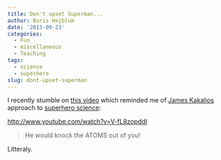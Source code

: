 ```yaml
---
title: Don't upset Superman...
author: Boris Hejblum
date: '2013-09-23'
categories:
  - Fun
  - miscellaneous
  - Teaching
tags:
  - science
  - superhero
slug: dont-upset-superman
---
```


I recently stumble on [this video](http://www.youtube.com/watch?v=V-fL8zopddI) which reminded me of [James Kakalios](http://www.physicsofsuperheroes.com/) approach to [superhero science](http://www.liveforfilms.com/2012/09/10/the-avengers-science-behind-the-superhero/):

http://www.youtube.com/watch?v=V-fL8zopddI

>He would knock the ATOMS out of you!</blockquote>

Litteraly.
